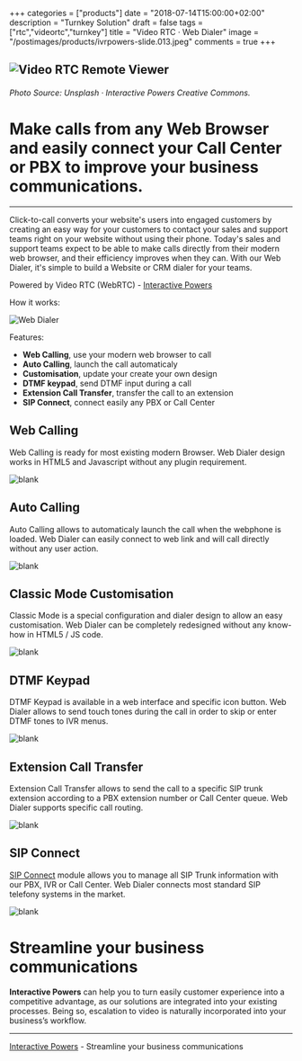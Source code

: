 +++
categories = ["products"]
date = "2018-07-14T15:00:00+02:00"
description = "Turnkey Solution"
draft = false
tags = ["rtc","videortc","turnkey"]
title = "Video RTC · Web Dialer"
image = "/postimages/products/ivrpowers-slide.013.jpeg"
comments = true
+++

![Video RTC Remote Viewer](/postimages/products/ivrpowers-slide.013.jpeg)
------------
###### Photo Source: Unsplash · Interactive Powers Creative Commons.

#	Make calls from any Web Browser and easily connect your Call Center or PBX to improve your business communications.
---

Click-to-call converts your website's users into engaged customers by creating an easy way for your customers to contact your sales and support teams right on your website without using their phone. Today's sales and support teams expect to be able to make calls directly from their modern web browser, and their efficiency improves when they can. With our Web Dialer, it's simple to build a Website or CRM dialer for your teams. 

Powered by Video RTC (WebRTC) - [Interactive Powers](http://www.ivrpowers.com/)

How it works:

![Web Dialer](/postimages/products/ivrpowers-turnkey-screen.003.jpeg)

Features:

* **Web Calling**, use your modern web browser to call
* **Auto Calling**, launch the call automaticaly
* **Customisation**, update your create your own design
* **DTMF keypad**, send DTMF input during a call
* **Extension Call Transfer**, transfer the call to an extension
* **SIP Connect**, connect easily any PBX or Call Center

##	Web Calling

Web Calling is ready for most existing modern Browser. Web Dialer design works in HTML5 and Javascript without any plugin requirement.

![blank](/postimages/products/webdialer-screen-001.jpg)

##	Auto Calling

Auto Calling allows to automaticaly launch the call when the webphone is loaded. Web Dialer can easily connect to web link and will call directly without any user action.

![blank](/postimages/products/webdialer-screen-004.jpg)

##	Classic Mode Customisation

Classic Mode is a special configuration and dialer design to allow an easy customisation. Web Dialer can be completely redesigned without any know-how in HTML5 / JS code.

![blank](/postimages/products/webdialer-screen-006.jpg)

##	DTMF Keypad

DTMF Keypad is available in a web interface and specific icon button. Web Dialer allows to send touch tones during the call in order to skip or enter DTMF tones to IVR menus.

![blank](/postimages/products/webdialer-screen-003.jpg)

##	Extension Call Transfer

Extension Call Transfer allows to send the call to a specific SIP trunk extension according to a PBX extension number or Call Center queue. Web Dialer supports specific call routing.

![blank](/postimages/products/webdialer-screen-002.jpg)

##	SIP Connect

[SIP Connect](http://blog.ivrpowers.com/post/products/video-rtc-sip-connect/) module allows you to manage all SIP Trunk information with our PBX, IVR or Call Center.  Web Dialer connects most standard SIP telefony systems in the market.

![blank](/postimages/products/webdialer-screen-005.jpg)

#	Streamline your business communications

**Interactive Powers** can help you to turn easily customer experience into a competitive advantage, as our solutions are integrated into your existing processes. Being so, escalation to video is naturally incorporated into your business’s workflow.

---
[Interactive Powers](http://www.ivrpowers.com/ ) - Streamline your business communications
